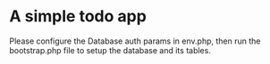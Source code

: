 # A simple todo app


Please configure the Database auth params in env.php, then run the bootstrap.php file to setup the database and its tables.